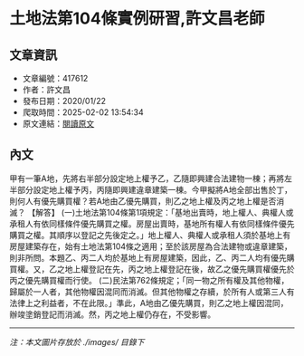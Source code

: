 # 土地法第104條實例研習,許文昌老師

## 文章資訊
- 文章編號：417612
- 作者：許文昌
- 發布日期：2020/01/22
- 爬取時間：2025-02-02 13:54:34
- 原文連結：[閱讀原文](https://real-estate.get.com.tw/Columns/detail.aspx?no=417612)

## 內文
甲有一筆A地，先將右半部分設定地上權予乙，乙隨即興建合法建物一棟；再將左半部分設定地上權予丙，丙隨即興建違章建築一棟。今甲擬將A地全部出售於丁，則何人有優先購買權？若A地由乙優先購買，則乙之地上權及丙之地上權是否消滅？
【解答】
(一)土地法第104條第1項規定：「基地出賣時，地上權人、典權人或承租人有依同樣條件優先購買之權。房屋出賣時，基地所有權人有依同樣條件優先購買之權。其順序以登記之先後定之。」地上權人、典權人或承租人須於基地上有房屋建築存在，始有土地法第104條之適用；至於該房屋為合法建物或違章建築，則非所問。本題乙、丙二人均於基地上有房屋建築，因此，乙、丙二人均有優先購買權。又，乙之地上權登記在先，丙之地上權登記在後，故乙之優先購買權優先於丙之優先購買權而行使。
(二)民法第762條規定；「同一物之所有權及其他物權，歸屬於一人者，其他物權因混同而消滅。但其他物權之存續，於所有人或第三人有法律上之利益者，不在此限。」準此，A地由乙優先購買，則乙之地上權因混同，辦竣塗銷登記而消滅。然，丙之地上權仍存在，不受影響。

---
*注：本文圖片存放於 ./images/ 目錄下*

